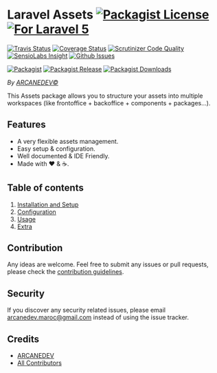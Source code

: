 # Laravel Assets [![Packagist License][badge_license]](LICENSE.md) [![For Laravel 5][badge_laravel]][link-github-repo]

[![Travis Status][badge_build]][link-travis]
[![Coverage Status][badge_coverage]][link-scrutinizer]
[![Scrutinizer Code Quality][badge_quality]][link-scrutinizer]
[![SensioLabs Insight][badge_insight]][link-insight]
[![Github Issues][badge_issues]][link-github-issues]

[![Packagist][badge_package]][link-packagist]
[![Packagist Release][badge_release]][link-packagist]
[![Packagist Downloads][badge_downloads]][link-packagist]

*By [ARCANEDEV&copy;](http://www.arcanedev.net/)*

This Assets package allows you to structure your assets into multiple workspaces (like frontoffice + backoffice + components + packages&hellip;).

## Features

  * A very flexible assets management.
  * Easy setup &amp; configuration.
  * Well documented &amp; IDE Friendly.
  * Made with :heart: &amp; :coffee:.

## Table of contents

  1. [Installation and Setup](_docs/1-Installation-and-Setup.md)
  2. [Configuration](_docs/2-Configuration.md)
  3. [Usage](_docs/3-Usage.md)
  4. [Extra](_docs/4-Extra.md)

## Contribution

Any ideas are welcome. Feel free to submit any issues or pull requests, please check the [contribution guidelines](CONTRIBUTING.md).

## Security

If you discover any security related issues, please email arcanedev.maroc@gmail.com instead of using the issue tracker.

## Credits

  - [ARCANEDEV][link-author]
  - [All Contributors][link-contributors]

[badge_laravel]:      https://img.shields.io/badge/For%20Laravel-5.7-orange.svg?style=flat-square
[badge_license]:      https://img.shields.io/packagist/l/arcanedev/laravel-assets.svg?style=flat-square
[badge_build]:        https://img.shields.io/travis/ARCANEDEV/LaravelAssets.svg?style=flat-square
[badge_coverage]:     https://img.shields.io/scrutinizer/coverage/g/ARCANEDEV/LaravelAssets.svg?style=flat-square
[badge_quality]:      https://img.shields.io/scrutinizer/g/ARCANEDEV/LaravelAssets.svg?style=flat-square
[badge_insight]:      https://img.shields.io/sensiolabs/i/[id].svg?style=flat-square
[badge_issues]:       https://img.shields.io/github/issues/ARCANEDEV/LaravelAssets.svg?style=flat-square
[badge_package]:      https://img.shields.io/badge/package-arcanedev/laravel--assets-blue.svg?style=flat-square
[badge_release]:      https://img.shields.io/packagist/v/arcanedev/laravel-assets.svg?style=flat-square
[badge_downloads]:    https://img.shields.io/packagist/dt/arcanedev/laravel-assets.svg?style=flat-square

[link-author]:        https://github.com/arcanedev-maroc
[link-github-repo]:   https://github.com/ARCANEDEV/LaravelAssets
[link-github-issues]: https://github.com/ARCANEDEV/LaravelAssets/issues
[link-contributors]:  https://github.com/ARCANEDEV/LaravelAssets/graphs/contributors
[link-packagist]:     https://packagist.org/packages/arcanedev/laravel-assets
[link-travis]:        https://travis-ci.org/ARCANEDEV/LaravelAssets
[link-scrutinizer]:   https://scrutinizer-ci.com/g/ARCANEDEV/LaravelAssets/?branch=master
[link-insight]:       https://insight.sensiolabs.com/projects/[id]
